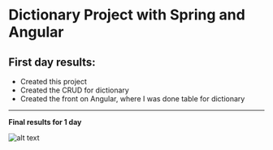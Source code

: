 # Dictionary Project with Spring and Angular
## First day results:
- Created this project
- Created the CRUD for dictionary
- Created the front on Angular, where I was done table for dictionary

****
**Final results for 1 day**

![alt text](https://i.imgur.com/aAQO5zq.png)
